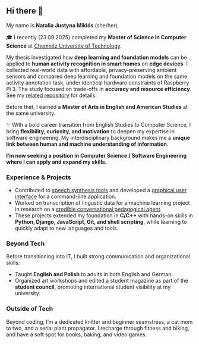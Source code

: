 ## Hi there 👋
My name is **Natalia Justyna Miklós** (she/her).

🎓 I recently (23.09.2025) completed my **Master of Science in Computer Science** at [Chemnitz University of Technology](https://www.tu-chemnitz.de/index.html.en).  

My thesis investigated how **deep learning and foundation models** can be applied to **human activity recognition in smart homes** on **edge devices**. I collected real-world data with affordable, privacy-preserving ambient sensors and compared deep learning and foundation models on the same activity annotation task, under identical hardware constraints of Raspberry Pi 3. The study focused on trade-offs in **accuracy and resource efficiency**. See my [related repository](https://github.com/njmiklos/thesis-scripts-har-smart-home) for details.

Before that, I earned a **Master of Arts in English and American Studies** at the same university.

✨ With a bold career transition from English Studies to Computer Science, I bring **flexibility, curiosity, and motivation** to deepen my expertise in software engineering.  My interdisciplinary background makes me a **unique link between human and machine understanding of information**.

**I’m now seeking a position in Computer Science / Software Engineering where I can apply and expand my skills.**

### Experience & Projects
- Contributed to [speech synthesis tools](https://github.com/njmiklos/pronunciation-dictionary-utils) and developed a [graphical user interface](https://github.com/njmiklos/synthesis-gui) for a command-line application.  
- Worked on transcription of lingustic data for a machine learning project in research on a [credible conversational pedagogical agent](https://hybrid-societies.org/en/research/d03/).  
- These projects extended my foundation in **C/C++** with hands-on skills in **Python, Django, JavaScript, Git, and shell scripting**, while learning to quickly adapt to new languages and tools.
### Beyond Tech
Before transitioning into IT, I built strong communication and organizational skills:  
- Taught **English and Polish** to adults in both English and German.  
- Organized art workshops and edited a student magazine as part of the **student council**, promoting international student visibility at my university.
### Outside of Tech  
Beyond coding, I’m a dedicated knitter and beginner seamstress, a cat mom to two, and a serial plant propagator. I recharge through fitness and biking, and have a soft spot for books, baking, and video games.
